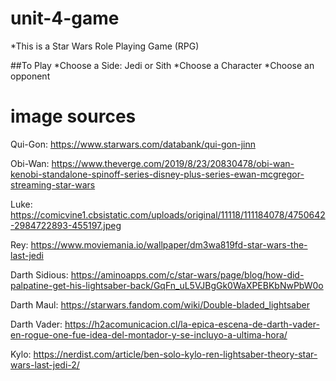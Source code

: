 # unit-4-game

*This is a Star Wars Role Playing Game (RPG)

##To Play
*Choose a Side: Jedi or Sith
*Choose a Character
*Choose an opponent

# image sources
Qui-Gon: https://www.starwars.com/databank/qui-gon-jinn

Obi-Wan: https://www.theverge.com/2019/8/23/20830478/obi-wan-kenobi-standalone-spinoff-series-disney-plus-series-ewan-mcgregor-streaming-star-wars

Luke: https://comicvine1.cbsistatic.com/uploads/original/11118/111184078/4750642-2984722893-455197.jpeg

Rey: https://www.moviemania.io/wallpaper/dm3wa819fd-star-wars-the-last-jedi


Darth Sidious: https://aminoapps.com/c/star-wars/page/blog/how-did-palpatine-get-his-lightsaber-back/GqFn_uL5VJBgGk0WaXPEBKbNwPbW0o

Darth Maul: https://starwars.fandom.com/wiki/Double-bladed_lightsaber

Darth Vader: https://h2acomunicacion.cl/la-epica-escena-de-darth-vader-en-rogue-one-fue-idea-del-montador-y-se-incluyo-a-ultima-hora/

Kylo: https://nerdist.com/article/ben-solo-kylo-ren-lightsaber-theory-star-wars-last-jedi-2/